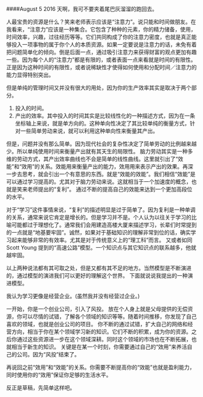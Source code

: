 ####August 5 2016
天啊，我可不要夹着尾巴灰溜溜的跑回去。

人最宝贵的资源是什么？笑来老师表示应该是“注意力”。说只能和时间做朋友。在我看来，“注意力”应该是一种集合。它包含了种种的元素，你的精力储备，使用，时间效率，兴趣，过往经历等等。它们共同构成了你的注意力密度，也就是真正能够投入一项事物的属于你个人的本质资源。如果一定要说是注意力的话，未免有着把问题简单化的倾向。倒是后面一点，通过吸引注意力来获得财富的观点更加有趣一些。因为每个人的“注意力”都是有限的，或者表面一点来看就是时间的有限性。正是因为这种时间的有限性，或者说稀缺性才使得如何使用和分配时间／注意力的能力显得特别突出。

但是单纯的管理时间又并没有很大的用处，因为你的生产效率其实是取决于两个部分。

1. 投入的时间。
2. 产出的效率。其中投入的时间其实是比较线性化的一种描述方式，因为在一条坐标轴上来说，就是单方向的。这种单向性决定了其比较单纯的衡量方式，针对一些简单劳动来说，就可以利用这种单向性来衡量其产出。

但是，问题并没有那么简单。因为现代社会的复杂性决定了简单劳动的比例越来越少。所以单纯使用时间来衡量产出就有其天生的局限性。 脑力劳动其实是一种多维的劳动方式，其产出效率曲线也不会是简单的线性曲线。这里就引出了“效能”和“效用”的关系。效能用来衡量产出的能力，效用用来表示产出的效果。再深一步去思考，就会引出一个有意思的东西。就是“效能的效能”。我们相信“效能”是可以通过学习提高的。尤其对于脑力劳动来说。这就相当于一个加速度的概念，也就是笑来老师提出的“复利”。 通过不断的提高自己的效能来达到一个更加高段位的水平。

对于“学习”这件事情来说，“复利”的描述明显是过于简单了。因为复利是一种单调的关系，通常来说它肯定是增长的。但是学习并不是。个人认为以往关于学习的比喻可能都过于理想化了。通常我们会用建造高楼大厦来描述学习，长辈们时常提到的一点就是“地基要牢固”。诚然，如果对于基础知识的理解非常到位的话，确实学习起来能够非常的有效率。尤其是对于传统意义上的“理工科”而言。 又或者如同Scott Young 提到的“高速公路”模型。一个知识点与其它知识点的联系越多，他就越牢固。

以上两种说法都有其可取之处，但是又都有其不足的地方。当然模型是不断演进的，通过模型的演进我们可以更好的理解这个世界。 下面就说说我提出的一种演进模型。

我认为学习更像是经营企业。(虽然我并没有经营过企业。)

一开始，你是一个创业公司，引入了风投。
放在个人身上就是父母提供的无偿资源，你可以尽情的试错，了解各个领域的知识等等。随着时间推移，你发现了自己喜欢的领域，也就是创业公司的项目。 你不断的通过试错，扩大自己的网络和经营方向，相当于你在某个领域学习新的知识。它们不断的积累，成为你的资源。之后你通过这些资源进一步在这个领域深耕。同时这个领域的市场也在不断拓展，也就相当于新生的知识。 关键是在某一个时刻，你需要通过自己的“效用”来养活自己的公司。因为“风投”结束了。

再说回之前“效用”和“效能”的关系。你需要不断提高你的“效能”也就是盈利能力，同时使用你的“效用”保证你足够的生活水平。

反正是草稿，先简单这样吧。
